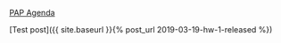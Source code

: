 [PAP Agenda](./pap/agenda/Topics.md)

[Test post]({{ site.baseurl }}{% post_url 2019-03-19-hw-1-released %})